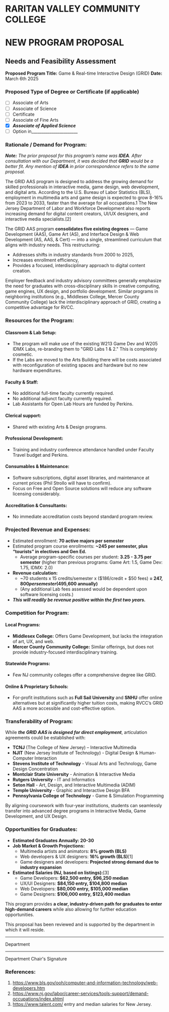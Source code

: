 # RARITAN VALLEY COMMUNITY COLLEGE

# NEW PROGRAM PROPOSAL
## Needs and Feasibility Assessment


**Proposed Program Title:** Game & Real-time Interactive Design (GRID)
**Date:** March 6th 2025
  
### Proposed Type of Degree or Certificate (if applicable)

- [ ] Associate of Arts 
- [ ] Associate of Science 
- [ ] Certificate
- [ ] Associate of Fine Arts 
- [x] ***Associate of Applied Science***
- [ ] Option in_______________________

### Rationale / Demand for Program:

***Note:** The prior proposal for this program’s name was **IDEA**. After consultation with our Department, it was decided that **GRID** would be a better fit. Any mention of **IDEA** in prior correspondence refers to the same proposal.*

The GRID AAS program is designed to address the growing demand for skilled professionals in interactive media, game design, web development, and digital arts. According to the U.S. Bureau of Labor Statistics (BLS), employment in multimedia arts and game design is expected to grow 8-16% from 2023 to 2033, faster than the average for all occupations.1 The New Jersey Department of Labor and Workforce Development also reports increasing demand for digital content creators, UI/UX designers, and interactive media specialists.[2]

The GRID AAS program **consolidates five existing degrees** — Game Development (AAS), Game Art (AS), and Interface Design & Web Development (AS, AAS, & Cert) — into a single, streamlined curriculum that aligns with industry needs. This restructuring:

- Addresses shifts in industry standards from 2000 to 2025,
- Increases enrollment efficiency,
- Provides a focused, interdisciplinary approach to digital content creation.

Employer feedback and industry advisory committees generally emphasize the need for graduates with cross-disciplinary skills in creative computing, game engines, UX design, and portfolio development. Similar programs in neighboring institutions (e.g., Middlesex College, Mercer County Community College) lack the interdisciplinary approach of GRID, creating a competitive advantage for RVCC.

### Resources for the Program:

#### Classroom & Lab Setup: 
- The program will make use of the existing W213 Game Dev and W205 IDMX Labs, re-branding them to "GRID Labs 1 & 2." This is completely cosmetic.
- If the Labs are moved to the Arts Building there will be costs associated with reconfiguration of existing spaces and hardware but no new hardware expenditures.

#### Faculty & Staff:
- No additional full-time faculty currently required. 
- No additional adjunct faculty currently required.
- Lab Assistants for Open Lab Hours are funded by Perkins.

#### Clerical support:
- Shared with existing Arts & Design programs.

#### Professional Development:
- Training and industry conference attendance handled under Faculty Travel budget and Perkins.

#### Consumables & Maintenance: 
- Software subscriptions, digital asset libraries, and maintenance at current prices (Phil Strollo will have to confirm).
- Focus on Free and Open Source solutions will reduce any software licensing considerably.

#### Accreditation & Consultants: 
- No immediate accreditation costs beyond standard program review.
                                                               
### Projected Revenue and Expenses:

- Estimated enrollment: **70 active majors per semester**
- Estimated program course enrollments: **~245 per semester, plus “tourists” in electives and Gen Ed.**
    - Average program-specific courses per student: **3.25 - 3.75 per semester** (higher than previous programs: Game Art: 1.5, Game Dev: 1.75, IDMX: 2.0)
- **Revenue calculation:**
    - ~70 students x 15 credits/semester x ($186/credit + $50 fees) **= $247,800 per semester ($495,600 annually)**
    - (Any additional Lab fees assessed would be dependent upon software licensing costs.)
- ***This will readily be revenue positive within the first two years.***

### Competition for Program:

#### Local Programs:
- **Middlesex College:** Offers Game Development, but lacks the integration of art, UX, and web.
- **Mercer County Community College:** Similar offerings, but does not provide industry-focused interdisciplinary training.

#### Statewide Programs:
- Few NJ community colleges offer a comprehensive degree like GRID.

#### Online & Proprietary Schools:
- For-profit institutions such as **Full Sail University** and **SNHU** offer online alternatives but at significantly higher tuition costs, making RVCC’s GRID AAS a more accessible and cost-effective option.

### Transferability of Program:

While ***the GRID AAS is designed for direct employment***, articulation agreements could be established with:

- **TCNJ** (The College of New Jersey) – Interactive Multimedia
- **NJIT** (New Jersey Institute of Technology) - Digital Design & Human-Computer Interaction
- **Stevens Institute of Technology** -  Visual Arts and Technology, Game Design Concentration
- **Montclair State University** - Animation & Interactive Media
- **Rutgers University** - IT and Informatics
- **Seton Hall** - Art, Design, and Interactive Multimedia (ADIM)
- **Temple University** - Graphic and Interactive Design BFA
- **Pennsylvania College of Technology** - Game & Simulation Programming

By aligning coursework with four-year institutions, students can seamlessly transfer into advanced degree programs in Interactive Media, Game Development, and UX Design.


### Opportunities for Graduates:

- **Estimated Graduates Annually: 20-30**
- **Job Market & Growth Projections:**
    - Multimedia artists and animators: **8% growth (BLS)**
    - Web developers & UX designers: **16% growth (BLS)**[1]
    - Game designers and developers: **Projected strong demand due to industry expansion**
- **Estimated Salaries (NJ, based on listings):**[3]
    - Game Developers: **$62,500 entry, $96,250 median**
    - UX/UI Designers: **$84,150 entry, $104,800 median**
    - Web Developers: **$80,000 entry,  $105,000 median**
    - Game Designers: **$106,000 entry, $123,400 median**

This program provides **a clear, industry-driven path for graduates to enter high-demand careers** while also allowing for further education opportunities.


This proposal has been reviewed and is supported by the department in which it will reside.



____________________________
Department

____________________________
Department Chair's Signature


### References:
1. https://www.bls.gov/ooh/computer-and-information-technology/web-developers.htm 
2. https://www.nj.gov/labor/career-services/tools-support/demand-occupations/index.shtml 
3. https://www.talent.com/ entry and median salaries for New Jersey.
